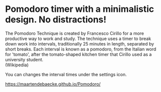 # Pomodoro timer with a minimalistic design. No distractions!

The Pomodoro Technique is created by Francesco Cirillo for a more productive way to work and study.
The technique uses a timer to break down work into intervals, 
traditionally 25 minutes in length, separated by short breaks.
Each interval is known as a pomodoro, from the Italian word for 'tomato', 
after the tomato-shaped kitchen timer that Cirillo used as a university student. 
<br />
(Wikipedia)


You can changes the interval times under the settings icon.


https://maartendebaecke.github.io/Pomodoro/
